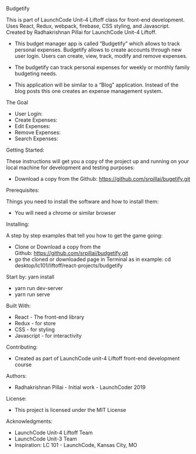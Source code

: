 Budgetify

This is part of LaunchCode Unit-4 Liftoff class for front-end development.
Uses  React, Redux, webpack, firebase,  CSS styling,  and Javascript.
Created by Radhakrishnan Pillai for LaunchCode Unit-4 Liftoff.

- This budget manager app is called “Budgetify” which allows to track personal expenses. Budgetify allows to create accounts through new user login. Users can create, view, track, modify and remove expenses. 

- The budgetify can track personal expenses for weekly or monthly family budgeting needs.
 
- This application will be similar to a “Blog” application. Instead of the blog posts this one creates an expense management system.

The Goal

- User Login: 
- Create Expenses:
- Edit Expenses:
- Remove Expenses:
- Search Expenses:

Getting Started:

These instructions will get you a copy of the project up and running on your local machine for development and testing purposes:

* Download a copy from the Github: https://github.com/srpillai/bugetify.git

Prerequisites:

Things you need to install the software and how to install them:

* You will need a chrome or similar browser


Installing:

A step by step examples that tell you how to get the game going:
* Clone or Download a copy from the Github: https://github.com/srpillai/budgetify.git
* go the cloned or downloaded page in Terminal as in example:  cd desktop/lc101/liftoff/react-projects/budgetify

Start by:  yarn install
* yarn run dev-server 
* yarn run serve

Built With:

* React - The front-end library
* Redux - for store
* CSS - for styling
* Javascript - for interactivity

Contributing:

* Created as part of LaunchCode unit-4 Liftoff front-end development course

Authors:

* Radhakrishnan Pillai - Initial work - LaunchCoder 2019

License:

* This project is licensed under the MIT License

Acknowledgments:

* LaunchCode Unit-4 Liftoff Team
* LaunchCode Unit-3 Team
* Inspiration: LC 101 - LaunchCode, Kansas City, MO
